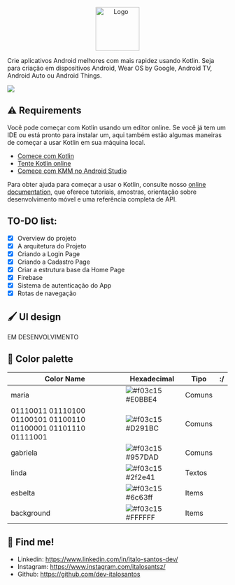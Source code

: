 <p align="center">
      <img src="https://s3.us-west-2.amazonaws.com/secure.notion-static.com/d3b49607-4643-471d-8e63-1d4d1365dffb/undraw_Developer_activity_re_39tg.svg?X-Amz-Algorithm=AWS4-HMAC-SHA256&X-Amz-Credential=AKIAT73L2G45O3KS52Y5%2F20210905%2Fus-west-2%2Fs3%2Faws4_request&X-Amz-Date=20210905T230508Z&X-Amz-Expires=86400&X-Amz-Signature=e1db7fb28b4a47f96fdfa048e1563fae4584183e40f0320b43b40b029fb1f91c&X-Amz-SignedHeaders=host&response-content-disposition=filename%20%3D%22undraw_Developer_activity_re_39tg.svg%22" width="100" alt="Logo"/>
</p>

Crie aplicativos Android melhores com mais rapidez usando Kotlin. Seja para criação em dispositivos Android, Wear OS by Google, Android TV, Android Auto ou Android Things.

<img src="https://s3.us-west-2.amazonaws.com/secure.notion-static.com/ae0ecefb-b2bf-43db-8683-0e2e34d937d1/Untitled.png?X-Amz-Algorithm=AWS4-HMAC-SHA256&X-Amz-Credential=AKIAT73L2G45O3KS52Y5%2F20210905%2Fus-west-2%2Fs3%2Faws4_request&X-Amz-Date=20210905T223458Z&X-Amz-Expires=86400&X-Amz-Signature=14fe191795d00cf9f1f2a5dac72ee2a3afb167fad00610d3ab510de6e6df255e&X-Amz-SignedHeaders=host&response-content-disposition=filename%20%3D%22Untitled.png%22">

## ⚠️ Requirements

Você pode começar com Kotlin usando um editor online. Se você já tem um IDE ou está pronto para instalar um, aqui também estão algumas maneiras de começar a usar Kotlin em sua máquina local.


- [Comece com Kotlin](https://kotlinlang.org/docs/getting-started.html)
- [Tente Kotlin online](https://play.kotlinlang.org/?_gl=1*qnz5mb*_ga*Mjk4NDgzMzcwLjE2MzA3OTU2ODc.*_ga_J6T75801PF*MTYzMDg4MDgxOC4yLjEuMTYzMDg4MDg5NC41Nw..&_ga=2.93322968.477480900.1630795688-298483370.1630795687#eyJ2ZXJzaW9uIjoiMS41LjMwIiwicGxhdGZvcm0iOiJqYXZhIiwiYXJncyI6IiIsIm5vbmVNYXJrZXJzIjp0cnVlLCJ0aGVtZSI6ImlkZWEiLCJjb2RlIjoiLyoqXG4gKiBZb3UgY2FuIGVkaXQsIHJ1biwgYW5kIHNoYXJlIHRoaXMgY29kZS4gXG4gKiBwbGF5LmtvdGxpbmxhbmcub3JnIFxuICovXG5cbmZ1biBtYWluKCkge1xuICAgIHByaW50bG4oXCJIZWxsbywgd29ybGQhISFcIilcbn0ifQ==)
- [Comece com KMM no Android Studio](https://kotlinlang.org/docs/mobile/getting-started.html)

Para obter ajuda para começar a usar o Kotlin, consulte nosso
[online documentation](https://kotlinlang.org/docs/home.html), que oferece tutoriais,
amostras, orientação sobre desenvolvimento móvel e uma referência completa de API.

## TO-DO list:
- [x] Overview do projeto
- [x] A arquitetura do Projeto
- [x] Criando a Login Page
- [x] Criando a Cadastro Page
- [x] Criar a estrutura base da Home Page
- [x] Firebase
- [x] Sistema de autenticação do App
- [x] Rotas de navegação

## 🖌️ UI design

EM DESENVOLVIMENTO

## 🎨 Color palette
 
| Color Name | Hexadecimal | Tipo | :/ |
|--|--|--|--|
| maria |![#f03c15](https://via.placeholder.com/20/E0BBE4/000000?text=+) #E0BBE4 |Comuns |
| 01110011 01110100 01100101 01100110 01100001 01101110 01111001  | ![#f03c15](https://via.placeholder.com/20/D291BC/000000?text=+) #D291BC |Comuns |
| gabriela |![#f03c15](https://via.placeholder.com/20/957DAD/000000?text=+) #957DAD |Comuns |
| linda |![#f03c15](https://via.placeholder.com/20/2f2e41/000000?text=+) #2f2e41 |Textos |
| esbelta |![#f03c15](https://via.placeholder.com/20/6c63ff/000000?text=+) #6c63ff |Items |
| background |![#f03c15](https://via.placeholder.com/20/FFFFFF/000000?text=+) #FFFFFF |Items |
 

## 🔗 Find me!
- Linkedin: https://www.linkedin.com/in/italo-santos-dev/
- Instagram: https://www.instagram.com/italosantsz/
- Github: https://github.com/dev-italosantos

